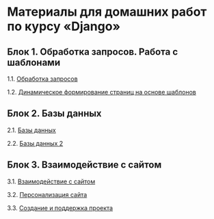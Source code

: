 # Материалы для домашних работ по курсу «Django»

## Блок 1. Обработка запросов. Работа с шаблонами

1.1. [Обработка запросов](./request-handling/)

1.2. [Динамическое формирование страниц на основе шаблонов](./dynamic-templates/)

## Блок 2. Базы данных 

2.1. [Базы данных](./databases/)

2.2. [Базы данных 2](./databases_2/)

## Блок 3. Взаимодействие с сайтом 

3.1. [Взаимодействие с сайтом](./site-form-works/)

3.2. [Персонализация сайта](./site-personalization/)

3.3. [Создание и поддержка проекта](./creating-project/)
